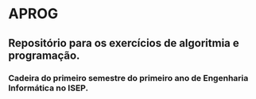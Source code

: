 # APROG
## Repositório para os exercícios de algoritmia e programação.
### Cadeira do primeiro semestre do primeiro ano de Engenharia Informática no ISEP.
